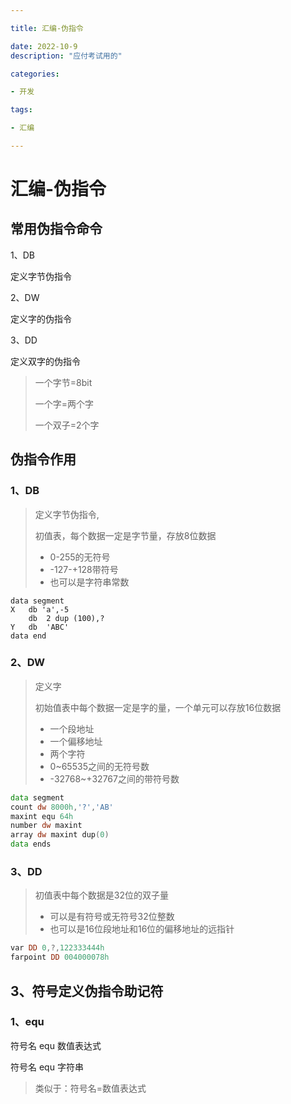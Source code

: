 ```yaml
---

title: 汇编-伪指令

date: 2022-10-9 
description: "应付考试用的"

categories: 

- 开发

tags: 

- 汇编

---
```


# 汇编-伪指令

## 常用伪指令命令

1、DB

定义字节伪指令

2、DW

定义字的伪指令

3、DD

<!--more-->

定义双字的伪指令

> 一个字节=8bit
>
> 一个字=两个字
>
> 一个双子=2个字

## 伪指令作用

### 1、DB

> 定义字节伪指令,
>
> 初值表，每个数据一定是字节量，存放8位数据
>
> - 0-255的无符号
> - -127-+128带符号
> - 也可以是字符串常数
>
> 

```masm
data segment
X   db 'a',-5 
	db  2 dup (100),?
Y	db  'ABC'
data end

```

### 2、DW

> 定义字
>
> 初始值表中每个数据一定是字的量，一个单元可以存放16位数据
>
> - 一个段地址
> - 一个偏移地址
> - 两个字符
> - 0~65535之间的无符号数
> - -32768~+32767之间的带符号数

```asm
data segment
count dw 8000h,'?','AB'
maxint equ 64h
number dw maxint
array dw maxint dup(0)
data ends
```



### 3、DD

> 初值表中每个数据是32位的双子量
>
> - 可以是有符号或无符号32位整数
> - 也可以是16位段地址和16位的偏移地址的远指针

```asm
var DD 0,?,122333444h
farpoint DD 004000078h
```



## 3、符号定义伪指令助记符

### 1、equ

符号名 equ 数值表达式

符号名 equ 字符串

> 类似于：符号名=数值表达式
